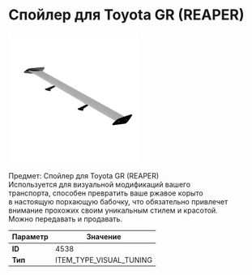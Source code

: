 # Спойлер для Toyota GR (REAPER)

![Item Image](../img/4538.webp?raw=true)

Предмет: Спойлер для Toyota GR (REAPER)<br>Используется для визуальной модификаций вашего<br>транспорта, способен превратить ваше ржавое корыто<br>в настоящую порхающую бабочку, что обязательно привлечет<br>внимание прохожих своим уникальным стилем и красотой.<br>Можно передавать и продавать.


| Параметр | Значение |
|----------|----------|
| **ID** | 4538 |
| **Тип** | ITEM_TYPE_VISUAL_TUNING |

